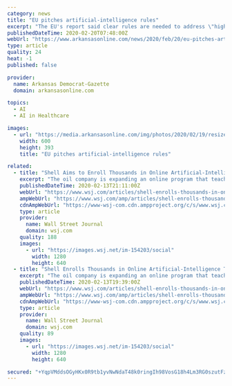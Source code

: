 ```yaml
---
category: news
title: "EU pitches artificial-intelligence rules"
excerpt: "The EU's report said clear rules are needed to address \"high-risk AI systems,\" such as those in recruitment, health care, law enforcement or transport, which should be \"transparent, traceable and guarantee human oversight.\" Other artificial intelligence systems could come with labels certifying that they are in line with EU standards."
publishedDateTime: 2020-02-20T07:48:00Z
webUrl: "https://www.arkansasonline.com/news/2020/feb/20/eu-pitches-artificial-intelligence-rule/?business"
type: article
quality: 24
heat: -1
published: false

provider:
  name: Arkansas Democrat-Gazette
  domain: arkansasonline.com

topics:
  - AI
  - AI in Healthcare

images:
  - url: "https://media.arkansasonline.com/img/photos/2020/02/19/resized_150246-4d1-eu-ai-0220-rgb_15-28769_t600.jpg?4326734cdb8e39baa3579048ef63ad7b451e7676"
    width: 600
    height: 393
    title: "EU pitches artificial-intelligence rules"

related:
  - title: "Shell Aims to Enroll Thousands in Online Artificial-Intelligence Training"
    excerpt: "The oil company is expanding an online program that teaches its employees artificial-intelligence skills, part of an effort to cut costs, improve business processes and generate revenue."
    publishedDateTime: 2020-02-13T21:11:00Z
    webUrl: "https://www.wsj.com/articles/shell-enrolls-thousands-in-online-artificial-intelligence-training-11581622566"
    ampWebUrl: "https://www.wsj.com/amp/articles/shell-enrolls-thousands-in-online-artificial-intelligence-training-11581622566"
    cdnAmpWebUrl: "https://www-wsj-com.cdn.ampproject.org/c/s/www.wsj.com/amp/articles/shell-enrolls-thousands-in-online-artificial-intelligence-training-11581622566"
    type: article
    provider:
      name: Wall Street Journal
      domain: wsj.com
    quality: 188
    images:
      - url: "https://images.wsj.net/im-154203/social"
        width: 1280
        height: 640
  - title: "Shell Enrolls Thousands in Online Artificial-Intelligence Training"
    excerpt: "The oil company is expanding an online program that teaches its employees artificial-intelligence skills, part of an effort to cut costs, improve business processes and generate revenue."
    publishedDateTime: 2020-02-13T19:39:00Z
    webUrl: "https://www.wsj.com/articles/shell-enrolls-thousands-in-online-artificial-intelligence-training-11581622566"
    ampWebUrl: "https://www.wsj.com/amp/articles/shell-enrolls-thousands-in-online-artificial-intelligence-training-11581622566"
    cdnAmpWebUrl: "https://www-wsj-com.cdn.ampproject.org/c/s/www.wsj.com/amp/articles/shell-enrolls-thousands-in-online-artificial-intelligence-training-11581622566"
    type: article
    provider:
      name: Wall Street Journal
      domain: wsj.com
    quality: 89
    images:
      - url: "https://images.wsj.net/im-154203/social"
        width: 1280
        height: 640

secured: "+YqpVMddsOGyHKx0R9tb1yvNwNdaT48k0ringIh98VosG18h4Lm3RG0szutFzqODuCjwBX6tfjh3hatPjvaoCtU+v/xT2tWdkrMNz0b0TpKKZ9PrSa2Toi+N8GRVSllHuykThNmHf1xBIV35rsJa3vDxdozEw+Q9EbxwerykY6zhw0DKUYL0/6NacQNZsbSyMtLVAraEdFBQdU3iQFkmlfHxYv3kvumaVlVHw+GCK1JoITnDtvRseP/zgFHfHRV47wqXb+Dg6dUF5Tslg6CcCKR6FZQ0jR0D5h5l5zAnJOJlT3eWJsvMopnmxlAUj7BI;K4nshE+gYADCsOUcsOGatA=="
---
```



